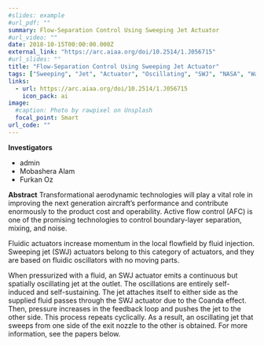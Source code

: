 ```yaml
---
#slides: example
#url_pdf: ""
summary: Flow-Separation Control Using Sweeping Jet Actuator
#url_video: ""
date: 2018-10-15T00:00:00.000Z
external_link: "https://arc.aiaa.org/doi/10.2514/1.J056715"
#url_slides: ""
title: "Flow-Separation Control Using Sweeping Jet Actuator"
tags: ["Sweeping", "Jet", "Actuator", "Oscillating", "SWJ", "NASA", "Wall-Mounted", "Hump", "Aerodynamic", "Flow", "Separation", "Control", "Bubble", "CFD", "URANS", "Simulation", "Turbulent"]
links:
  - url: https://arc.aiaa.org/doi/10.2514/1.J056715
    icon_pack: ai
image:
  #caption: Photo by rawpixel on Unsplash
  focal_point: Smart
url_code: ""
---
```

**Investigators**
- admin
- Mobashera Alam
- Furkan Oz
  
**Abstract**
Transformational aerodynamic technologies will play a vital role in improving the next generation aircraft’s performance and contribute enormously to the product cost and operability. Active flow control (AFC) is one of the promising technologies to control boundary-layer separation, mixing, and noise. 

Fluidic actuators increase momentum in the local flowfield by fluid injection. Sweeping jet (SWJ) actuators belong to this category of actuators, and they are based on fluidic oscillators with no moving parts. 

When pressurized with a fluid, an SWJ actuator emits a continuous but spatially oscillating jet at the outlet. The oscillations are entirely self-induced and self-sustaining. The jet attaches itself to either side as the supplied fluid passes through the SWJ actuator due to the Coanda effect. Then, pressure increases in the feedback loop and pushes the jet to the other side. This process repeats cyclically. As a result, an oscillating jet that sweeps from one side of the exit nozzle to the other is obtained. For more information, see the papers below.